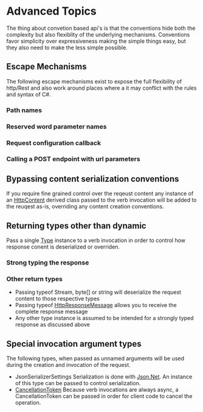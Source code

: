 ﻿# Advanced Topics
The thing about convetion based api's is that the conventions hide both the complexity but also flexiblity of the
underlying mechanisms. Conventions favor simplicity over expressiveness making the simple things easy, but they also need 
to make the less simple possible.

## Escape Mechanisms
The following escape mechanisms exist to expose the full flexibility of http/Rest and also work around
places where a it may conflict with the rules and syntax of C#.

### Path names

### Reserved word parameter names

### Request configuration callback

### Calling a POST endpoint with url parameters

## Bypassing content serialization conventions
If you require fine grained control over the reqeust content any instance of an
[HttpContent](https://msdn.microsoft.com/en-us/library/system.type(v=vs.110).aspx) derived
class passed to the verb invocation will be added to the reuqest as-is, overriding any content creation conventions.

## Returning types other than dynamic 
Pass a single [Type](https://msdn.microsoft.com/en-us/library/system.type(v=vs.110).aspx) instance to a verb invocation in order
to control how response conent is deserialized or overriden.

### Strong typing the response

### Other return types
- Passing typeof Stream, byte[] or string will deserialize the request content to those respective types
- Passing typeof [HttpResponseMessage](https://docs.microsoft.com/en-us/dotnet/api/system.net.http.httpresponsemessage?view=netframework-4.7) allows you to receive the complete response message
- Any other type instance is assumed to be intended for a strongly typed response as discussed above

## Special invocation argument types
The following types, when passed as unnamed arguments will be used during the creation and invocation of the request.
- JsonSerializerSettings Serialization is done with [Json.Net](http://www.newtonsoft.com/json). An instance of this type can be passed to control serialization.
- [CancellationToken](http://msdn.microsoft.com/query/dev15.query?appId=Dev15IDEF1&l=EN-US&k=k(System.Threading.CancellationToken);k(SolutionItemsProject);k(TargetFrameworkMoniker-.NETFramework,Version%3Dv4.6.1);k(DevLang-csharp)&rd=true)
Because verb invocations are always async, a CancellationToken can be passed in order for client code to cancel the operation.
